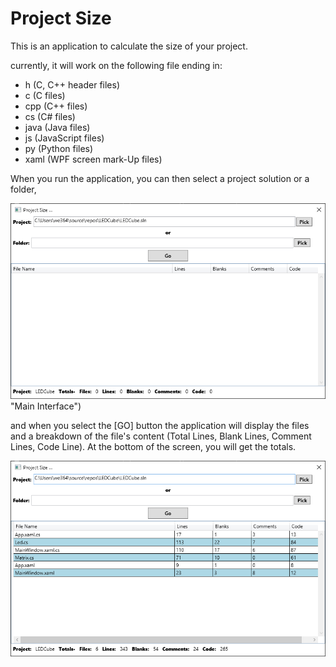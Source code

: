 # Project Size

This is an application to calculate the size of your project.

currently, it will work on the following file ending in:
- h (C, C++ header files)
- c (C files)
- cpp (C++ files)
- cs (C# files)
- java (Java  files)
- js (JavaScript  files)
- py (Python  files)
- xaml (WPF screen mark-Up files)

When you run the application, you can then select a project solution or a folder,

![Main Interface](https://github.com/ClemeK/ProjectSize/blob/master/HowBig/Capture1.PNG) "Main Interface")

and when you select the [GO] button the application will display the files and a breakdown of the file's content (Total Lines, Blank Lines, Comment Lines, Code Line). At the bottom of the screen, you will get the totals.

![Populated Interface](https://github.com/ClemeK/ProjectSize/blob/master/HowBig/Capture2.PNG "Populated Interface")

